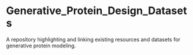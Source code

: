 # Generative_Protein_Design_Datasets
A repository highlighting and linking existing resources and datasets for generative protein modeling. 
